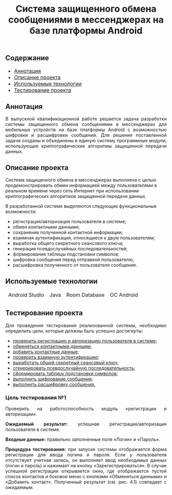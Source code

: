<header>
    <h1>Система защищенного обмена сообщениями в мессенджерах на базе платформы Android</h1>
</header>

<div>
    <h2>Содержание</h2>
    <ul style="font-size: 16px;">
        <li>
            <a href="#annotation">Аннотация</a>
        </li>
        <li>
            <a href="#description">Описание проекта</a>
        </li>
        <li>
            <a href="#technologies">Используемые технологии</a>
        </li>
        <li>
            <a href="#testing">Тестирование проекта</a>
        </li>
</ul>
</div>

<section>
    <h2 id="annotation">Аннотация</h2>
    <p style="text-align:justify;">В выпускной квалификационной работе решается задача разработки системы защищенного обмена сообщениями в мессенджерах для мобильных устройств на базе платформы Android с возможностью шифровки и расшифровки сообщений. Для решения поставленной задачи созданы и объединены в единую систему программные модули, использующие криптографические алгоритмы защищенной передачи данных.
</section>

<section>
    <h2 id="description">Описание проекта</h2>
    <p>Система защищенного обмена в мессенджерах выполнена с целью продемонстрировать обмен информацией между пользователями в реальном времени через сеть Интернет при использовании криптографических алгоритмов защищенной передачи данных.</p>
    <p style="margin-bottom:0;">В разработанной системе выделяются следующие функциональные возможности:</p>
    <ul>
        <li>регистрация/авторизация пользователя в системе;</li>
        <li>обмен контактными данными;</li>
        <li>сохранение полученной контактной информации;</li>
        <li>взаимная аутентификация, относящиеся к двум пользователям;</li>
        <li>выработка общего секретного сеансового ключа;</li>
        <li>генерация псевдослучайных последовательностей;</li>
        <li>формирование таблицы подстановки символов;</li>
        <li>шифровка сообщения перед отправкой пользователю;</li>
        <li>расшифровка полученного от пользователя сообщения. </li>
    </ul>
</section>

<section id="technologies">
    <h2>Используемые технологии</h2>
    <table>
        <tr style="border: 1px solid #fff">
            <td style="border-right:1px solid #fff">Android Studio</td>
            <td style="border-right:1px solid #fff">Java</td>
            <td style="border-right:1px solid #fff">Room Database</td>
            <td>OC Android</td>
        </tr>
    </table>
<section>

<section style="text-align:justify;">
    <h2 id="testing">Тестирование проекта</h2>
    <p style="margin-bottom:0;">Для проведения тестирования реализованной системы, необходимо определить цели, которые должны быть успешно достигнуты:</p>
    <ul>
        <li>
            <a href="#purpose_1">проверить регистрацию и авторизацию пользователя в системе;</a>
        </li>
        <li>
            <a href="#">обменяться контактными данными;</a>
        </li>
        <li>
            <a href="#">добавить контактные данные;</a>
        </li>
        <li>
            <a href="#">проверить взаимную аутентификацию;</a>
        </li>
        <li>
            <a href="#">выработать общий секретный сеансовый ключ;</a>
        </li>
        <li>
            <a href="#">сгенерировать псевдослучайную последовательность;</a>
        </li>
        <li>
            <a href="#">сформировать таблицу подстановки символов;</a>
        </li>
        <li>
            <a href="#">выполнить шифрование сообщения;</a>
        </li>
        <li>
            <a href="#">выполнить расшифровку сообщения.</a>
        </li>
    </ul>
    <div>
        <h3 id="purpose_1">Цель тестирования №1</h3>
        <p>Проверить на работоспособность модуль «регистрации и авторизации».</p>
        <p><span style="font-weight: bold;">Ожидаемый результат:</span> успешная регистрация/авторизация пользователя в системе.</p>
        <p><span style="font-weight: bold;">Входные данные:</span> правильно заполненные поля «Логин» и «Пароль».</p>
        <p style="margin-bottom:0;"><span style="font-weight: bold;">Процедура тестирования:</span> при запуске системы отображается форма регистрации для ввода логина и пароля. Если у пользователя отсутствует учетная запись, он выполняет ввод необходимых данных (логин и пароль) и нажимает на кнопку «Зарегистрироваться». В случае успешной регистрации открывается окно, где отображается пустой список контактов и боковое меню с кнопками «Обменяться данными» и «Добавить контакт».  
Полученный результат (см. рис. 4.1) совпадает с ожидаемым.</p>
    <img src=""/>
    </div>
</section>
